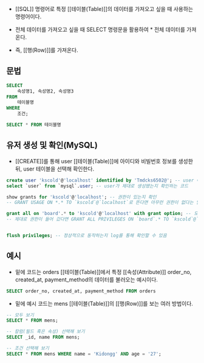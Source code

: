- [[SQL]] 명령어로 특정 [[테이블(Table)]]의 데이터를 가져오고 싶을 때 사용하는 명령어이다.

- 전체 데이터를 가져오고 싶을 때 SELECT 명령문을 활용하여 * 전체 데이터를 가져온다.
- 즉, [[행(Row)]]를 가져온다.

## 문법

```sql
SELECT 
	속성명1, 속성명2, 속성명3
FROM
	테이블명
WHERE
	조건;
```

```sql
SELECT * FROM 테이블명
```

## 유저 생성 및 확인(MySQL)

- [[CREATE]]를 통해 user [[테이블(Table)]]에 아이디와 비빌번호 정보를 생성한 뒤, user 테이블을 선택해 확인한다.

```sql
create user 'kscold'@'localhost' identified by 'Tmdcks6502@'; -- user 아이디를 생성하는 코드  
select `user` from `mysql`.user; -- user가 제대로 생성됐는지 확인하는 코드
```

```sql
show grants for 'kscold'@'localhost'; -- 권한이 있는지 확인
-- GRANT USAGE ON *.* TO `kscold`@`localhost`로 뜬다면 아무런 권한이 없다는 말임

grant all on 'board'.* to 'kscold'@'localhost' with grant option; -- 모든 권한을 위임
-- 제대로 권한이 들어 갔다면 GRANT ALL PRIVILEGES ON `board`.* TO `kscold`@`localhost` WITH GRANT OPTION 모든 권한이 추가된 것을 확인할 수 있음


flush privileges; -- 정상적으로 동작하는지 log를 통해 확인할 수 있음
```
## 예시

- 밑에 코드는 orders [[테이블(Table)]]에서 특정 [[속성(Attribute)]] order_no, created_at, payment_method의 데이터를 불러오는 예시이다.

```sql
SELECT order_no, created_at, payment_method FROM orders
```

- 밑에 예시 코드는 mens [[테이블(Table)]]의 [[행(Row)]]를 보는 여러 방법이다.

```sql
-- 모두 보기
SELECT * FROM mens;

-- 칼럼(필드 혹은 속성) 선택해 보기
SELECT _id, name FROM mens;

-- 조건 선택해 보기
SELECT * FROM mens WHERE name = 'Kidongg' AND age = '27';
```